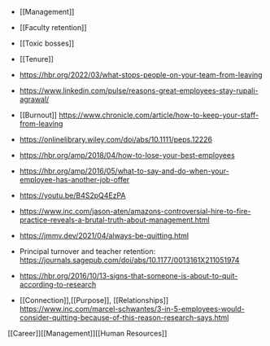   - [[Management]]
  - [[Faculty retention]]
  - [[Toxic bosses]]
  - [[Tenure]]

  - https://hbr.org/2022/03/what-stops-people-on-your-team-from-leaving
  - https://www.linkedin.com/pulse/reasons-great-employees-stay-rupali-agrawal/
  - [[Burnout]]
    https://www.chronicle.com/article/how-to-keep-your-staff-from-leaving
  - https://onlinelibrary.wiley.com/doi/abs/10.1111/peps.12226
  - https://hbr.org/amp/2018/04/how-to-lose-your-best-employees
  - https://hbr.org/amp/2016/05/what-to-say-and-do-when-your-employee-has-another-job-offer
  - https://youtu.be/B4S2pQ4EzPA
  - https://www.inc.com/jason-aten/amazons-controversial-hire-to-fire-practice-reveals-a-brutal-truth-about-management.html
  - https://jmmv.dev/2021/04/always-be-quitting.html

  - Principal turnover and teacher retention:
    https://journals.sagepub.com/doi/abs/10.1177/0013161X211051974
  - https://hbr.org/2016/10/13-signs-that-someone-is-about-to-quit-according-to-research

  - [[Connection]],[[Purpose]],
    [[Relationships]]
    https://www.inc.com/marcel-schwantes/3-in-5-employees-would-consider-quitting-because-of-this-reason-research-says.html

[[Career]][[Management]][[Human Resources]]
